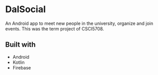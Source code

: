 # DalSocial

An Android app to meet new people in the university, organize and join events. This was the term project of CSCI5708.

## Built with

- Android
- Kotlin
- Firebase
